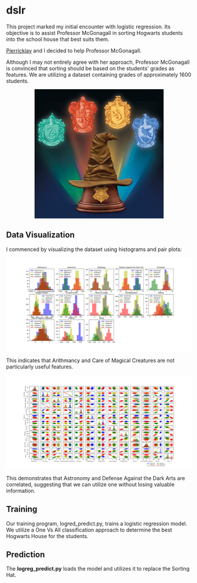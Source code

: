 # dslr
This project marked my initial encounter with logistic regression. Its objective is to assist Professor McGonagall in sorting Hogwarts students into the school house that best suits them.

[Pierrickjay](https://github.com/Pierrickjay) and I decided to help Professor McGonagall.

Although I may not entirely agree with her approach, Professor McGonagall is convinced that sorting should be based on the students' grades as features. We are utilizing a dataset containing grades of approximately 1600 students.

<p align="center">
  <img src="goinfre/sorting_hat.jpeg" height="350">
</p>

## Data Visualization
I commenced by visualizing the dataset using histograms and pair plots:

<img src="goinfre/Histogram.png">

This indicates that Arithmancy and Care of Magical Creatures are not particularly useful features.

<img src="goinfre/Pair_plot.png">

This demonstrates that Astronomy and Defense Against the Dark Arts are correlated, suggesting that we can utilize one without losing valuable information.

## Training
Our training program, logred_predict.py, trains a logistic regression model. We utilize a One Vs All classification approach to determine the best Hogwarts House for the students.

## Prediction
The **logreg_predict.py** loads the model and utilizes it to replace the Sorting Hat.






